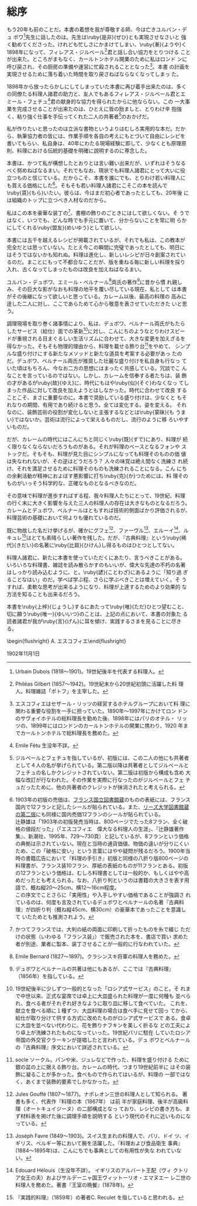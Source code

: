 # 総序


もう20年も前のことだ。本書の着想を我が尊敬する師、今は亡きユルバン・デュ
ボワ[^1]先生に話したのは。先生は\ruby{是非}{ぜひ}とも実現させなさいと
強く勧めてくださった。けれども忙しさにかまけてしまい、\ruby{漸}{ようや}く
1898年になって、フィレアス・ジルベール[^2]君と話し合い協力をとりつける
ことが出来た。ところがまもなく、カールトンホテル開業のために私はロンド
ンに呼び戻され、その厨房の準備や運営に忙殺されることとなった[^3]。本書
の計画を実現させるために落ち着いた時間を取り戻さねばならなくなってしまっ
た。


1898年から放ったらかしにしてしまっていた本書に再び着手出来たのは、多く
の同僚たる料理人諸君の助力と、友人でもあるフィレアス・ジルベール君とエ
ミール・フェチュ[^16]君の献身的な協力を得られたからに他ならない。この
一大事業を完成させることが出来たのは、ひとえに皆の励ましと、とりわけ辛
抱強く、粘り強く仕事を手伝ってくれた二人の共著者[^5]のおかげだ。


私が作りたいと思ったのは立派な書物というよりはむしろ実用的な本だ。だか
ら、執筆協力者の皆には、作業手順を各自の考えにもとづいて自由にレシピを
書いてもらい、私自身は、40年にわたる現場経験に即して、少なくとも原理原
則、料理における伝統的基礎を明確に説明するのに専念した。


本書は、かつて私が構想したとおりとは言い難い出来だが、いずれはそうなる
べく努めねばなるまい。それでもなお、現状でも料理人諸君にとって大いに役
立つものと信じている。だからこそ、本書を誰にでも、とりわけ若い料理人に
も買える価格にした[^6]。そもそも若い料理人諸君にこそこの本を読んで
\ruby{貰}{もら}いたい。彼らは、今はまだ初心者であったとしても、20年後
には組織のトップに立つべき人材なのだから。


私はこの本を豪華な装丁の[^7]、書棚の飾りのごときにはして欲しくない。そ
うではなく、いつでも、どんな時でも手元に置いて、分からないことを常に明
らかにしてくれる\ruby{盟友}{めいゆう}として欲しい。


本書には五千を越えるレシピが掲載されているが、それでも私は、この教本が
完全だとは思っていない。たとえ今この瞬間に完璧であったとしても、明日に
はそうではないかも知れぬ。料理は進化し、新しいレシピが日々創案されてい
るのだ。まことにもって不都合なことだが、版を重ねる毎に新しい料理を採り
入れ、古くなってしまったものは改良を加えねばなるまい。


ユルバン・デュボワ、エミール・ベルナール[^15]両氏の著作[^8]に昔から慣
れ親しみ、その巨大な影がなおも料理の地平を覆い尽している現在、私として
は本書がその後継になって欲しいと思っている。カレーム以後、最高の料理の
高みに逹した二人に対し、ここであらためて心から敬意を表させていただきた
いと思う。


調理現場を取り巻く諸事情により、私は、デュボワ、ベルナール両氏がもたら
したサービス（給仕）面での革新[^9]に対し、こんにちのようなとりわけスピー
ドが重視される目まぐるしい生活リズムに合わせて、大きな変更を加えざるを
得なかった。そもそも物理的理由から、料理を載せる飾り台[^10]をやめて、
シンプルな盛り付けにする新たなメソッドと新たな道具を考案する必要があっ
たのだ。デュボワ、ベルナール両氏が推奨した壮麗な盛り付けを私自身も行なっ
ていた頃はもちろん、今なお二方の思想にはまったく共感している。冗談でこ
んなことを言っているのではない。しかし、カレームを信奉する者たちは、装
飾の才があるが\ruby{故}{ゆえ}に、時代にもはや\ruby{似}{そぐ}わなくなっ
てしまった作品に対して改良を加えようとはしなかった。時代に合わせて改良
することこそ、まさに重要なのに。本書で奨励している盛り付けは、少なくと
もそれなりの期間、有用であり続けると思う。全ては変化する。姿を変える。
それなのに、装飾芸術の役割が変化しないと主張するなどとは\ruby{蒙昧}{も
うまい}ではないか。芸術は流行によって栄えるものだし、流行のように移
ろいやすいものだ。


だが、カレームの時代にはこんにちと同じく\ruby{既}{すで}にあり、料理が
続く限りなくならないだろうものがある。それが料理のベースとなるフォンや
ストックだ。そもそも、料理が見た目にシンプルになっても料理そのものの価
値は失なわれないが、その逆はどうだろう？ 人々の味覚は絶え間なく洗練さ
れ続け、それを満足させるために料理そのものも洗練されることになる。こん
にちの余剰活動が精神におよぼす悪影響に打ち\ruby{克}{か}つためには、料
理そのものがいっそう科学的な、正確なものとなるべきなのだ。


その意味で料理が進歩すればする程、我々料理人たちにとって、19世紀、料理
の行く末に大きく影響を与えた三人の料理人の存在は大きなものとなるだろう。
カレームとデュボワ、ベルナールはともすれば技術的側面ばかり評価されるが、
料理芸術の基礎において何よりも優れているのだ。


既に物故した名だけ挙げるが、確かにグフェ[^11]、ファーヴル[^12]、エルーイ[^13]、ルキュレ[^14]はとても素晴らしい著作を残した。だが、『古典料理』という\ruby{稀代}{きだい}の名著に\ruby{比肩}{ひけん}し得るものはひとつとしてない。


料理人諸君に、新たに本書を使っていただくにあたり、言うべきことがある。
いろいろな料理書、雑誌を読み散らかすのもいいが、偉大な先達の不朽の名著
はしっかり読み込むように、と。\ruby{諺}{ことわざ}にあるように「知り過
ぎることなはい」のだ。学べば学ぶ程、さらに学ぶべきことは増えていく。そ
うすれば、柔軟な思考が出来るようになり、料理が上達するためのより効果的
な方法を知ることも出来るだろう。


本書を\ruby{上梓}{じょうし}するにあたって\ruby{唯}{ただ}ひとつ望むこと、
切に願う\ruby{唯一}{ゆいいつ}のことは、上記の点において、本書の対象た
る読者諸君が我が\ruby{言}{げん}に耳を傾け、実践するさまを見ることに尽きる。



\begin{flushright} A. エスコフィエ\end{flushright}


1902年11月1日



[^1]: Urbain Dubois (1818〜1901)。19世紀後半を代表する料理人。

[^2]: Philéas Gilbert (1857〜1942)。19世紀末から20世紀初頭に活躍した料
    理人。料理雑誌「ポトフ」を主宰した。

[^3]: エスコフィエはセザール・リッツの経営するホテルグループにおいて料
    理に関わる重要な役割を一手に担っていた。1890年〜1997年にかけてロン
    ドンのサヴォイホテルの総料理長を勤めた後、1898年にはパリのオテル・
    リッツの、1899年にはロンドンのカールトンホテルの開業に携わり、1920
    年までカールトンホテルで総料理長を務めた。

[^5]: ジルベールとフェチュを指しているが、初版には、この二人の他にも共著者
    として４人の名が挙げられている。第二版以降は共著者としてジルベールと
    フェチュの名しかクレジットされていない。第二版は初版から構成も含め
    大幅な改訂が行なわれた。その作業を実際に行なったのがジルベールとフェ
    チュだったために、他の共著者のクレジットが抹消されたと考えられる。

[^6]: 1903年の初版の売価は、[フランス国立図書館蔵](http://gallica.bnf.fr/ark:/12148/bpt6k65768837)のものの表紙には、フランス国内で12フランと記したシールが貼られている。また、[リーズ大学図書館蔵の第二版](https://archive.org/details/b21525912)にも同様に国内売価12フランのシールが貼られている。  
    辻静雄は「1903年の初版発売当時は、800ページでたった8フラン、全く破格の値段だった」（「エスコフィエ　偉大なる料理人の生涯」、『辻静雄著作集』、新潮社、1995年、729〜730頁）と記しているが、8フランという価格の典拠は示されていない。現在と当時の通貨価値、物価の違いが分りにくいため、この「破格に安い」という言葉にはやや疑問が残るだろう。1900年当時の書籍広告において『料理の手引き』初版と同様の八折り版800ページの料理書が、フランス装10フラン、厚紙の表紙のものが11フランとある。初版の12フランという価格は、むしろ料理書としては一般的か、もしくはやや高めだったとも考えられる。なお、八折り判というのは書籍の大きさを表す用語で、概ね縦20〜25cm、横12〜16cm程度。  
    この序文でことさらに「実用性」や入手しやすい価格であることが強調さ
    れているのは、何度も言及されているデュボワとベルナールの名著『古典料
    理』が四折り判（概ね縦45cm、横30cm）の豪華本であったことを意識して
    いたためとも推測されよう。

[^7]: かつてフランスでは、大判の紙の両面に印刷して折ったものを糸で綴じ
    ただけの状態（いわゆる「フランス装」）で販売された本を、書店で買い
    求めた者が別途、業者に製本、装丁させることが一般的に行なわれていた。

[^8]: デュボワとベルナールの共著は他にもあるが、ここでは『古典料理』
    （1856年）を指している。

[^9]: 19世紀後半に少しずつ一般的となった「ロシア式サービス」のこと。そ
    れまで中世以来、正式な宴席では卓上に大皿盛られた料理が一度に何種も
    並べられ、食べる者がそれぞれ好きなように取り皿に移して食べていた。
    これを、献立を食べる順に１種ずつ、大皿料理の場合は食べ手に見せて回っ
    てから、給仕が取り分けて供する方式に改めたものがロシア式サービスで
    ある。食卓に大皿を並べない代わりに、花を飾りナフキンを美しく折るな
    どの工夫により卓上が洗練されたものになっていった。19世紀パリに駐在
    していたロシア帝国の外交官クラーキンが提唱したと言われている。デュ
    ボワとベルナールの『古典料理』序文において詳述されている。

[^10]: socle ソークル。パンや米、ジュレなどで作った、料理を盛り付ける
    ために銀の盆の上に据える飾り台。カレームの時代、つまり19世紀前半に
    はその装飾に凝ることが多かった。食べもので作られてはいるが、料理の
    一部ではなく、あくまで装飾的要素でしかなかった。

[^11]: Jules Gouffé (1807〜1877)。ナポレオン三世の料理人として知られる。
    著書も多く、代表作『料理の本（1867年） は前
    半が家庭料理、後半が高級料理（オートキュイジーヌ）の二部構成となっ
    ており、レシピの書き方も、まず材料表を掲げた後に調理手順を説明する
    という現代のそれに近いものになっている。

[^12]: Joséph Favre (1849〜1903)。スイス生まれの料理人で、パリ、ドイ
    ツ、イギリス、ベルギー等において腕を活躍した。『料理および食品衛生
    事典』(1884〜1895年)は、こんにちでも事典としての有用性が失な
    われていない。

[^13]: Edouard Hélouis（生没年不詳）。 イギリスのアルバート王配（ヴィ
    クトリア女王の夫）およびサルデーニャ国王ヴィットーリオ・エマヌエー
    レ二世の料理人を務めた。著書『王室の晩餐』(1878年)。

[^14]: 『実践的料理』（1859年）の著者C. Reculet を指していると思われる。
    

[^15]: Emile Bernard (1827〜1897)。クラシンスキ将軍の料理人を務めた。

[^16]: Emile Fétu 生没年不詳。
